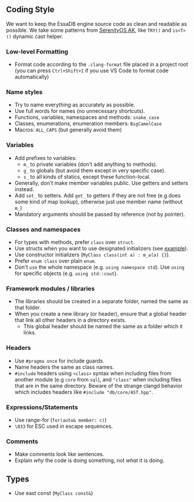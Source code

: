 ## Coding Style

We want to keep the EssaDB engine source code as clean and readable as possible. We take some patterns from [SerenityOS AK](https://github.com/SerenityOS/serenity/tree/master/AK), like `TRY()` and `is<T>()` dynamic cast helper.

### Low-level Formatting
- Format code according to the `.clang-format` file placed in a project root (you can press `Ctrl+Shift+I` if you use VS Code to format code automatically)

### Name styles
- Try to name everything as accurately as possible.
- Use full words for names (no unnecessary shortcuts).
- Functions, variables, namespaces and methods: `snake_case`
- Classes, enumerations, enumeration members: `BigCamelCase`
- Macros: `ALL_CAPS` (but generally avoid them)

### Variables
- Add prefixes to variables:
    - `m_` to private variables (don't add anything to methods).
    - `g_` to globals (but avoid them except in very specific case).
    - `s_` to all kinds of statics, except these function-local.
- Generally, don't make member variables public. Use getters and setters instead.
- Add `set_` to setters. Add `get_` to getters if they are not free (e.g does some kind of map lookup), otherwise just use member name (without `m_`)
- Mandatory arguments should be passed by reference (not by pointer).

### Classes and namespaces
- For types with methods, prefer `class` over `struct`.
- Use structs when you want to use designated initializers (see [example](https://github.com/essa-software/EssaDB/blob/077b83b6b8b3fd93b41c81874b450f0dd3a4c19f/db/core/Select.hpp#L55)).
- Use constructor initializers (`MyClass class(int a) : m_a(a) {}`).
- Prefer `enum class` over plain `enum`.
- Don't `use` the whole namespace (e.g. `using namespace std`). Use `using` for specific objects (e.g. `using std::cout`).

### Framework modules / libraries
- The libraries should be created in a separate folder, named the same as that folder.
- When you create a new library (or header), ensure that a global header that link all other headers in a directory exists.
    - This global header should be named the same as a folder which it links.

### Headers
- Use `#pragma once` for include guards.
- Name headers the same as class names.
- `#include` headers using `<class>` syntax when including files from another module (e.g `core` from `sql`), and `"class"` when including files that are in the same directory. Beware of the strange clangd behavior which includes headers like `#include "db/core/AST.hpp"`.

### Expressions/Statements
- Use range-for (`for(auto& member: c)`)
- `\033` for ESC used in escape sequences.

### Comments
- Make comments look like sentences.
- Explain *why* the code is doing something, not *what* it is doing.

## Types
- Use east const (`MyClass const&`)
